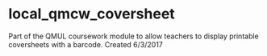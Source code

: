# local_qmcw_coversheet
Part of the QMUL coursework module to allow teachers to display printable coversheets with a barcode.
Created 6/3/2017


 
